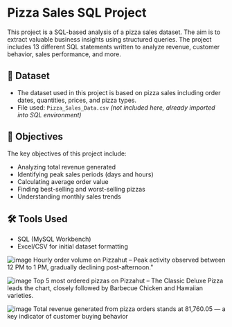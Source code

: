 # Pizza Sales SQL Project
This project is a SQL-based analysis of a pizza sales dataset. The aim is to extract valuable business insights using structured queries. The project includes 13 different SQL statements written to analyze revenue, customer behavior, sales performance, and more.

## 📁 Dataset
- The dataset used in this project is based on pizza sales including order dates, quantities, prices, and pizza types.
- File used: `Pizza_Sales_Data.csv` *(not included here, already imported into SQL environment)*

## 🎯 Objectives
The key objectives of this project include:
- Analyzing total revenue generated
- Identifying peak sales periods (days and hours)
- Calculating average order value
- Finding best-selling and worst-selling pizzas
- Understanding monthly sales trends

## 🛠 Tools Used
- SQL (MySQL Workbench)
- Excel/CSV for initial dataset formatting

![image](https://github.com/user-attachments/assets/a701e330-fa13-4f63-9c58-7f04498dfb63)
Hourly order volume on Pizzahut – Peak activity observed between 12 PM to 1 PM, gradually declining post-afternoon."

![image](https://github.com/user-attachments/assets/0c781fc7-07b9-4e27-9600-7fa24000d072)
Top 5 most ordered pizzas on Pizzahut – The Classic Deluxe Pizza leads the chart, closely followed by Barbecue Chicken and Hawaiian varieties.

![image](https://github.com/user-attachments/assets/66782893-12eb-49ca-9179-f7933385e661)
Total revenue generated from pizza orders stands at 81,760.05 — a key indicator of customer buying behavior

